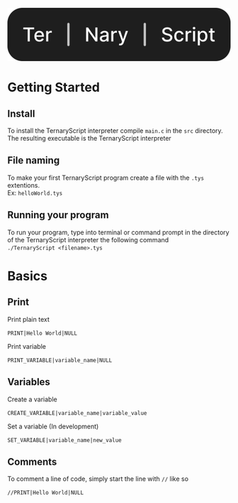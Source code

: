 ![TernaryScript](./logo/logo.svg)
# Getting Started
## Install
To install the TernaryScript interpreter compile `main.c` in the `src` directory. The resulting executable is the TernaryScript interpreter
## File naming
To make your first TernaryScript program create a file with the `.tys` extentions.
<br>
Ex: `helloWorld.tys`
## Running your program
To run your program, type into terminal or command prompt in the directory of the TernaryScript interpreter the following command
<br>
`./TernaryScript <filename>.tys`
# Basics
## Print
Print plain text
```
PRINT|Hello World|NULL
```
Print variable
```
PRINT_VARIABLE|variable_name|NULL
```
## Variables
Create a variable
```
CREATE_VARIABLE|variable_name|variable_value
```
Set a variable (In development)
```
SET_VARIABLE|variable_name|new_value
```
## Comments
To comment a line of code, simply start the line with `//` like so
```
//PRINT|Hello World|NULL
```
